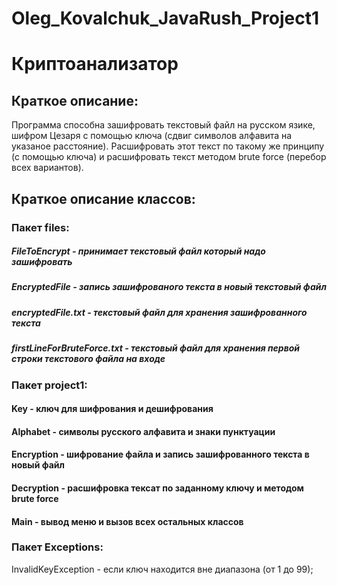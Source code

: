 # Oleg_Kovalchuk_JavaRush_Project1

# Криптоанализатор
## Краткое описание:
Программа способна зашифровать текстовый файл на русском язике, шифром Цезаря
с помощью ключа (сдвиг символов алфавита на указаное расстояние). Расшифровать
этот текст по такому же принципу (с помощью ключа) и расшифровать текст методом brute force (перебор всех вариантов).

## Краткое описание классов:

### Пакет files:
##### FileToEncrypt - принимает текстовый файл который надо зашифровать
##### EncryptedFile - запись зашифрованого текста в новый текстовый файл
##### encryptedFile.txt - текстовый файл для хранения зашифрованного текста
##### firstLineForBruteForce.txt - текстовый файл для хранения первой строки текстового файла на входе

### Пакет project1:
#### Key - ключ для шифрования и дешифрования
#### Alphabet - символы русского алфавита и знаки пунктуации
#### Encryption - шифрование файла и запись зашифрованного текста в новый файл
#### Decryption - расшифровка тексат по заданному ключу и методом brute force
#### Main - вывод меню и вызов всех остальных классов

### Пакет Exceptions:
InvalidKeyException - если ключ находится вне диапазона (от 1 до 99);